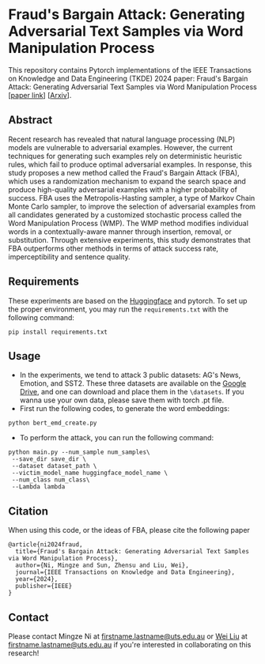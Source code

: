 # Fraud's Bargain Attack: Generating Adversarial Text Samples via Word Manipulation Process
This repository contains Pytorch implementations of the IEEE Transactions on Knowledge and Data Engineering (TKDE) 2024 paper: Fraud's Bargain Attack: Generating Adversarial Text Samples via Word Manipulation Process [[paper link](https://www.computer.org/csdl/journal/tk/5555/01/10384773/1TzvOmedR60)] [[Arxiv](https://arxiv.org/abs/2303.01234)].
## Abstract
Recent research has revealed that natural language processing (NLP) models are vulnerable to adversarial examples. However, the current techniques for generating such examples rely on deterministic heuristic rules, which fail to produce optimal adversarial examples. In response, this study proposes a new method called the Fraud's Bargain Attack (FBA), which uses a randomization mechanism to expand the search space and produce high-quality adversarial examples with a higher probability of success. FBA uses the Metropolis-Hasting sampler, a type of Markov Chain Monte Carlo sampler, to improve the selection of adversarial examples from all candidates generated by a customized stochastic process called the Word Manipulation Process (WMP). The WMP method modifies individual words in a contextually-aware manner through insertion, removal, or substitution. Through extensive experiments, this study demonstrates that FBA outperforms other methods in terms of attack success rate, imperceptibility and sentence quality.

## Requirements
These experiments are based on the [Huggingface](https://huggingface.co/) and pytorch. To set up the proper environment, you may run the `requirements.txt` with the following command:
```
pip install requirements.txt 
```
## Usage
* In the experiments, we tend to attack 3 public datasets: AG's News, Emotion, and SST2. These three datasets are available on the [Google Drive](https://drive.google.com/drive/folders/1D6qd93IuPt7IUFszkZ5vEgyja0jL869o?usp=sharing), and one can download and place them in the `\datasets`. If you wanna use your own data, please save them with torch .pt file.
* First run the following codes, to generate the word embeddings:
```
python bert_emd_create.py
```
* To perform the attack, you can run the following command:
```
python main.py --num_sample num_samples\
 --save_dir save_dir \
 --dataset dataset_path \
 --victim_model_name huggingface_model_name \
 --num_class num_class\
 --Lambda lambda
```
## Citation

When using this code, or the ideas of FBA, please cite the following paper
<pre><code>@article{ni2024fraud,
  title={Fraud's Bargain Attack: Generating Adversarial Text Samples via Word Manipulation Process},
  author={Ni, Mingze and Sun, Zhensu and Liu, Wei},
  journal={IEEE Transactions on Knowledge and Data Engineering},
  year={2024},
  publisher={IEEE}
}
</code></pre>


## Contact

Please contact Mingze Ni at firstname.lastname@uts.edu.au or [Wei Liu](https://wei-research.github.io/) at firstname.lastname@uts.edu.au if you're interested in collaborating on this research!

